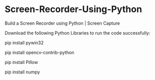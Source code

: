 # Screen-Recorder-Using-Python
Build a Screen Recorder using Python | Screen Capture


Download the following Python Libraries to run the code successfully:

pip install pywin32

pip install opencv-contrib-python

pip install Pillow

pip install numpy
